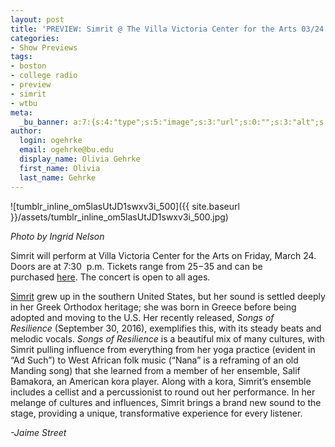 ```yaml
---
layout: post
title: 'PREVIEW: Simrit @ The Villa Victoria Center for the Arts 03/24'
categories:
- Show Previews
tags:
- boston
- college radio
- preview
- simrit
- wtbu
meta:
  _bu_banner: a:7:{s:4:"type";s:5:"image";s:3:"url";s:0:"";s:3:"alt";s:0:"";s:7:"post_id";s:0:"";s:4:"html";s:0:"";s:8:"position";s:12:"contentWidth";s:7:"caption";s:0:"";}
author:
  login: ogehrke
  email: ogehrke@bu.edu
  display_name: Olivia Gehrke
  first_name: Olivia
  last_name: Gehrke
---
```

![tumblr_inline_om5lasUtJD1swxv3i_500]({{ site.baseurl }}/assets/tumblr_inline_om5lasUtJD1swxv3i_500.jpg)

_Photo by Ingrid Nelson_

Simrit will perform at Villa Victoria Center for the Arts on Friday, March 24. Doors are at 7:30  p.m. Tickets range from $25-$35 and can be purchased [here](http://t.umblr.com/redirect?z=https%3A%2F%2Ftickets.brightstarevents.com%2Fevent%2Fsimrit-live-in-boston3547629%3F_ga%3D1.222917915.1219012893.1481669062&t=NGRjODU4ZmMwNzdkNTllOTU2MmJmZjg4ZWUwNmIwYWRlMDk4MzQ0Nyw3ajBmeTVMbg%3D%3D&b=t%3AKIk-PtjejdhRSOqxbjcLKQ&p=http%3A%2F%2Fwtburadio.tumblr.com%2Fpost%2F157874191623%2Fpreview-simrit-the-villa-victoria-center-for&m=1). The concert is open to all ages.

[Simrit](http://t.umblr.com/redirect?z=http%3A%2F%2Fsimritkaurmusic.com&t=Yzg2ZWZjZThmNGIzYmFmZTUyYzE5YzA1Y2U4MTQ1MjVjYzkzZDZlMiw3ajBmeTVMbg%3D%3D&b=t%3AKIk-PtjejdhRSOqxbjcLKQ&p=http%3A%2F%2Fwtburadio.tumblr.com%2Fpost%2F157874191623%2Fpreview-simrit-the-villa-victoria-center-for&m=1) grew up in the southern United States, but her sound is settled deeply in her Greek Orthodox heritage; she was born in Greece before being adopted and moving to the U.S. Her recently released, _Songs of Resilience_ (September 30, 2016), exemplifies this, with its steady beats and melodic vocals. _Songs of Resilience_ is a beautiful mix of many cultures, with Simrit pulling influence from everything from her yoga practice (evident in “Ad Such”) to West African folk music (“Nana” is a reframing of an old Manding song) that she learned from a member of her ensemble, Salif Bamakora, an American kora player. Along with a kora, Simrit’s ensemble includes a cellist and a percussionist to round out her performance. In her melange of cultures and influences, Simrit brings a brand new sound to the stage, providing a unique, transformative experience for every listener.

_\-Jaime Street_